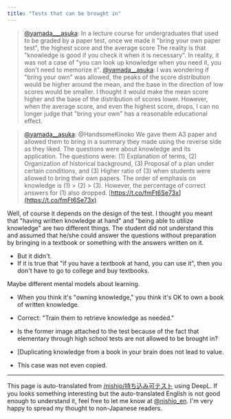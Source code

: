 ```yaml
---
title: "Tests that can be brought in"
---
```


> [@yamada___asuka](https://twitter.com/yamada__asuka/status/1667371495096717318?s=20): In a lecture course for undergraduates that used to be graded by a paper test, once we made it "bring your own paper test", the highest score and the average score The reality is that "knowledge is good if you check it when it is necessary". In reality, it was not a case of "you can look up knowledge when you need it, you don't need to memorize it".
> [@yamada__asuka](https://twitter.com/yamada__asuka/status/1667374034332549120?s=20): I was wondering if "bring your own" was allowed, the peaks of the score distribution would be higher around the mean, and the base in the direction of low scores would be smaller. I thought it would make the mean score higher and the base of the distribution of scores lower. However, when the average score, and even the highest score, drops, I can no longer judge that "bring your own" has a reasonable educational effect.

> [@yamada__asuka](https://twitter.com/yamada__asuka/status/1667397867282259968?s=20): @HandsomeKinoko We gave them A3 paper and allowed them to bring in a summary they made using the reverse side as they liked. The questions were about knowledge and its application. The questions were: (1) Explanation of terms, (2) Organization of historical background, (3) Proposal of a plan under certain conditions, and (3) Higher ratio of (3) when students were allowed to bring their own papers. The order of emphasis on knowledge is (1) > (2) > (3). However, the percentage of correct answers for (1) also dropped.
> [https://t.co/fmFt6Se73x](https://t.co/fmFt6Se73x)

Well, of course it depends on the design of the test.
I thought you meant that "having written knowledge at hand" and "being able to utilize knowledge" are two different things.
The student did not understand this and assumed that he/she could answer the questions without preparation by bringing in a textbook or something with the answers written on it.
- But it didn't.
- If it is true that "if you have a textbook at hand, you can use it", then you don't have to go to college and buy textbooks.

Maybe different mental models about learning.
- When you think it's "owning knowledge," you think it's OK to own a book of written knowledge.
- Correct: "Train them to retrieve knowledge as needed."
- Is the former image attached to the test because of the fact that elementary through high school tests are not allowed to be brought in?

- [Duplicating knowledge from a book in your brain does not lead to value.
- This case was not even copied.

---
This page is auto-translated from [/nishio/持ち込み可テスト](https://scrapbox.io/nishio/持ち込み可テスト) using DeepL. If you looks something interesting but the auto-translated English is not good enough to understand it, feel free to let me know at [@nishio_en](https://twitter.com/nishio_en). I'm very happy to spread my thought to non-Japanese readers.